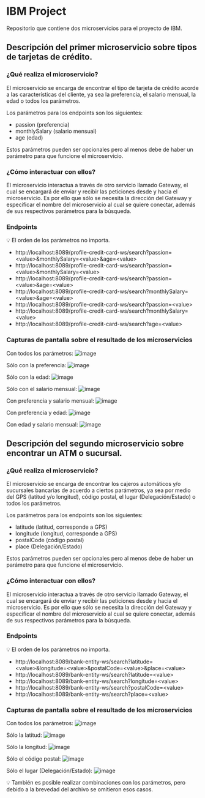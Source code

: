 # IBM Project
Repositorio que contiene dos microservicios para el proyecto de IBM.

## Descripción del primer microservicio sobre tipos de tarjetas de crédito.

### ¿Qué realiza el microservicio?

El microservicio se encarga de encontrar el tipo de tarjeta de crédito acorde a las características del cliente, ya sea la preferencia, el salario mensual, la edad o todos los parámetros.

Los parámetros para los endpoints son los siguientes:

- passion (preferencia)
- monthlySalary (salario mensual)
- age (edad)

Estos parámetros pueden ser opcionales pero al menos debe de haber un parámetro para que funcione el microservicio.

### ¿Cómo interactuar con ellos?

El microservicio interactua a través de otro servicio llamado Gateway, el cual se encargará de enviar y recibir las peticiones desde y hacia el microservicio.
Es por ello que sólo se necesita la dirección del Gateway y especificar el nombre del microservicio al cual se quiere conectar, además de sus respectivos parámetros para la búsqueda.


### Endpoints

:bulb: El orden de los parámetros no importa.

- http://localhost:8089/profile-credit-card-ws/search?passion=<value\>&monthlySalary=<value\>&age=<value\>
- http://localhost:8089/profile-credit-card-ws/search?passion=<value\>&monthlySalary=<value\>
- http://localhost:8089/profile-credit-card-ws/search?passion=<value\>&age=<value\>
- http://localhost:8089/profile-credit-card-ws/search?monthlySalary=<value\>&age=<value\>
- http://localhost:8089/profile-credit-card-ws/search?passion=<value\>
- http://localhost:8089/profile-credit-card-ws/search?monthlySalary=<value\>
- http://localhost:8089/profile-credit-card-ws/search?age=<value\>
  

### Capturas de pantalla sobre el resultado de los microservicios

Con todos los parámetros:
![image](https://user-images.githubusercontent.com/46584463/137610002-81fed063-2884-47da-b950-8a66dbd1b7a6.png)


Sólo con la preferencia:
![image](https://user-images.githubusercontent.com/46584463/137610019-7cc073a6-422d-4513-b3a7-1243708a5ca1.png)


Sólo con la edad:
![image](https://user-images.githubusercontent.com/46584463/137610034-5cca670b-fcb3-4141-901e-d3d5f606e384.png)


Sólo con el salario mensual:
![image](https://user-images.githubusercontent.com/46584463/137610050-5d7c04d0-8e79-4554-85e2-a91241dc4ac7.png)


Con preferencia y salario mensual:
![image](https://user-images.githubusercontent.com/46584463/137610075-f27c6620-2cc9-481e-92dd-a65fd3e70b98.png)


Con preferencia y edad:
![image](https://user-images.githubusercontent.com/46584463/137610088-45e16c47-ccf1-4785-b45e-828d39dbbabf.png)


Con edad y salario mensual:
![image](https://user-images.githubusercontent.com/46584463/137610097-595e43a2-135a-4362-a055-52d1d00cc14a.png)




## Descripción del segundo microservicio sobre encontrar un ATM o sucursal.

### ¿Qué realiza el microservicio?

El microservicio se encarga de encontrar los cajeros automáticos y/o sucursales bancarias de acuerdo a ciertos parámetros, ya sea por medio del GPS (latitud y/o longitud), código postal, el lugar (Delegación/Estado) o todos los parámetros.

Los parámetros para los endpoints son los siguientes:

- latitude (latitud, corresponde a GPS)
- longitude (longitud, corresponde a GPS)
- postalCode (código postal)
- place (Delegación/Estado)

Estos parámetros pueden ser opcionales pero al menos debe de haber un parámetro para que funcione el microservicio.

### ¿Cómo interactuar con ellos?

El microservicio interactua a través de otro servicio llamado Gateway, el cual se encargará de enviar y recibir las peticiones desde y hacia el microservicio.
Es por ello que sólo se necesita la dirección del Gateway y especificar el nombre del microservicio al cual se quiere conectar, además de sus respectivos parámetros para la búsqueda.


### Endpoints

:bulb: El orden de los parámetros no importa.
  
- http://localhost:8089/bank-entity-ws/search?latitude=<value\>&longitude=<value\>&postalCode=<value\>&place=<value\>
- http://localhost:8089/bank-entity-ws/search?latitude=<value\>
- http://localhost:8089/bank-entity-ws/search?longitude=<value\>
- http://localhost:8089/bank-entity-ws/search?postalCode=<value\>
- http://localhost:8089/bank-entity-ws/search?place=<value\>

### Capturas de pantalla sobre el resultado de los microservicios

Con todos los parámetros:
![image](https://user-images.githubusercontent.com/46584463/137771223-484844a4-c634-465b-866a-30a0e7316972.png)


Sólo la latitud:
![image](https://user-images.githubusercontent.com/46584463/137771376-e695976a-cf5c-4ef2-b6e3-981e20d18821.png)


Sólo la longitud:
![image](https://user-images.githubusercontent.com/46584463/137644294-a347d0b4-3bae-409a-8d24-81e597f2dea0.png)


Sólo el código postal:
![image](https://user-images.githubusercontent.com/46584463/137644305-3ef0ab8b-c920-4af0-85b5-064496bfd2e8.png)


Sólo el lugar (Delegación/Estado):
![image](https://user-images.githubusercontent.com/46584463/137644325-79c596df-c20c-4902-9642-45ba9351a6ea.png)

:bulb: También es posible realizar combinaciones con los parámetros, pero debido a la brevedad del archivo se omitieron esos casos.




